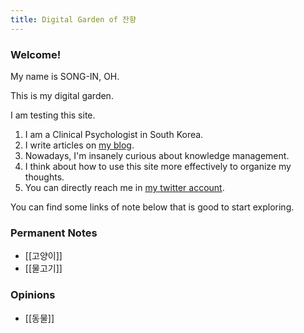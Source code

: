 ```yaml
---
title: Digital Garden of 잔향
---
```


### Welcome!

My name is SONG-IN, OH.

This is my digital garden.

I am testing this site.

1. I am a Clinical Psychologist in South Korea.
2. I write articles on [my blog](https://slowdive14.tistory.com/).
3. Nowadays, I'm insanely curious about knowledge management.
4. I think about how to use this site more effectively to organize my thoughts.
5. You can directly reach me in [my twitter account](https://twitter.com/slowdive15).

You can find some links of note below that is good to start exploring.

### Permanent Notes
- [[고양이]]
- [[물고기]]

### Opinions
- [[동물]]

